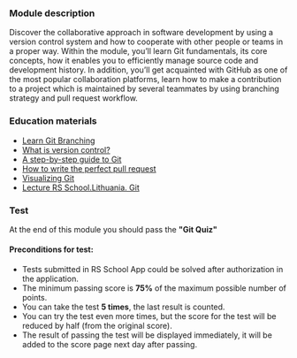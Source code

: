 ### Module description
Discover the collaborative approach in software development by using a version control system and how to cooperate with other people or teams in a proper way. Within the module, you’ll learn Git fundamentals, its core concepts, how it enables you to efficiently manage source code and development history. In addition, you’ll get acquainted with GitHub as one of the most popular collaboration platforms, learn how to make a contribution to a project which is maintained by several teammates by using branching strategy and pull request workflow.

### Education materials
* [Learn Git Branching](https://learngitbranching.js.org/)
* [What is version control?](https://www.atlassian.com/git/tutorials/what-is-version-control)
* [A step-by-step guide to Git](https://opensource.com/article/18/1/step-step-guide-git)
* [How to write the perfect pull request](https://github.blog/2015-01-21-how-to-write-the-perfect-pull-request/)
* [Visualizing Git](http://git-school.github.io/visualizing-git/)
* [Lecture RS School.Lithuania. Git](https://youtu.be/nZdrmhN90j8)

### Test
At the end of this module you should pass the **"Git Quiz"**

#### Preconditions for test:
* Tests submitted in RS School App could be solved after authorization in the application.
* The minimum passing score is **75%** of the maximum possible number of points.
* You can take the test **5 times**, the last result is counted.
* You can try the test even more times, but the score for the test will be reduced by half (from the original score).
* The result of passing the test will be displayed immediately, it will be added to the score page next day after passing.

